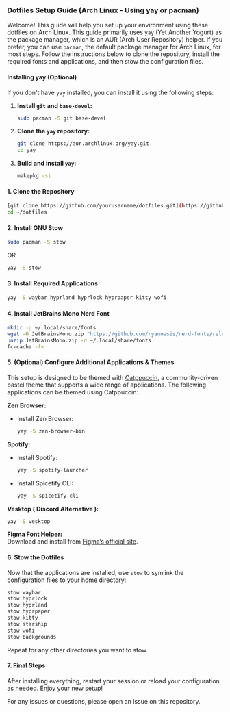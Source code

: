 ### Dotfiles Setup Guide (Arch Linux - Using yay or pacman)

Welcome! This guide will help you set up your environment using these dotfiles on Arch Linux. This guide primarily uses `yay` (Yet Another Yogurt) as the package manager, which is an AUR (Arch User Repository) helper. If you prefer, you can use `pacman`, the default package manager for Arch Linux, for most steps. Follow the instructions below to clone the repository, install the required fonts and applications, and then stow the configuration files.

#### Installing yay (Optional)

If you don't have `yay` installed, you can install it using the following steps:

1.  **Install `git` and `base-devel`:**

    ```sh
    sudo pacman -S git base-devel
    ```

2.  **Clone the `yay` repository:**

    ```sh
    git clone https://aur.archlinux.org/yay.git
    cd yay
    ```

3.  **Build and install `yay`:**

    ```sh
    makepkg -si
    ```

#### 1. Clone the Repository

```sh
[git clone https://github.com/yourusername/dotfiles.git](https://github.com/pedrohhope/dotfiles.git) ~/dotfiles
cd ~/dotfiles
```

#### 2. Install GNU Stow

```sh
sudo pacman -S stow
```

OR

```sh
yay -S stow
```

#### 3. Install Required Applications

```sh
yay -S waybar hyprland hyprlock hyprpaper kitty wofi
```

#### 4. Install JetBrains Mono Nerd Font

```sh
mkdir -p ~/.local/share/fonts
wget -O JetBrainsMono.zip "https://github.com/ryanoasis/nerd-fonts/releases/latest/download/JetBrainsMono.zip"
unzip JetBrainsMono.zip -d ~/.local/share/fonts
fc-cache -fv
```

#### 5. (Optional) Configure Additional Applications & Themes

This setup is designed to be themed with [Catppuccin](https://catppuccin.com/), a community-driven pastel theme that supports a wide range of applications. The following applications can be themed using Catppuccin:

**Zen Browser:**

-   Install Zen Browser:

    ```sh
    yay -S zen-browser-bin
    ```

**Spotify:**

-   Install Spotify:

    ```sh
    yay -S spotify-launcher
    ```

-   Install Spicetify CLI:

    ```sh
    yay -S spicetify-cli
    ```

**Vesktop ( Discord Alternative ):**

```sh
yay -S vesktop
```

**Figma Font Helper:**  
Download and install from [Figma’s official site](https://www.figma.com/downloads/).

#### 6. Stow the Dotfiles

Now that the applications are installed, use `stow` to symlink the configuration files to your home directory:

```sh
stow waybar
stow hyprlock
stow hyprland
stow hyprpaper
stow kitty
stow starship
stow wofi
stow backgrounds
```

Repeat for any other directories you want to stow.

#### 7. Final Steps

After installing everything, restart your session or reload your configuration as needed. Enjoy your new setup!

For any issues or questions, please open an issue on this repository.
